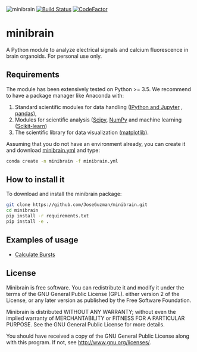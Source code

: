 ![minibrain](https://github.com/JoseGuzman/minibrain/workflows/minibrain/badge.svg)
[![Build Status](https://travis-ci.com/JoseGuzman/minibrain.svg?branch=master)](https://travis-ci.com/JoseGuzman/minibrain)
[![CodeFactor](https://www.codefactor.io/repository/github/joseguzman/minibrain/badge)](https://www.codefactor.io/repository/github/joseguzman/minibrain)

# minibrain 

A Python module to analyze electrical signals and calcium fluorescence in brain organoids. For personal use only.

## Requirements

The module has been extensively tested on Python >= 3.5. We recommend to have a package manager like Anaconda with:
1. Standard scientific modules for data handling ([IPython and Jupyter](https://ipython.org/) , [pandas](https://pandas.pydata.org/)), 
2. Modules for scientific analysis ([Scipy](https://scipy.org/), [NumPy](https://numpy.org/) and machine learning ([Scikit-learn](https://scikit-learn.org/)) 
3. The scientific library for data visualization ([matplotlib](https://matplotlib.org/)). 

Assuming that you do not have an environment already, you can create it and download [minibrain.yml](https://github.com/JoseGuzman/minibrain/blob/master/minibrain.yml) and type:

```bash
conda create -n minibrain -f minibrain.yml
```

## How to install it

To download and install the minibrain package:

```bash
git clone https://github.com/JoseGuzman/minibrain.git
cd minibrain
pip install -r requirements.txt
pip install -e .
```

## Examples of usage

* [Calculate Bursts](https://github.com/JoseGuzman/minibrain/wiki/Calculate-Burst)

## License
Minibrain is free software. You can redistribute it and modify it under the terms of the GNU General Public License (GPL).   either version 2 of the License, or any later version as published by the Free Software Foundation.

Minibrain is distributed WITHOUT ANY WARRANTY; without even the implied warranty of MERCHANTABILITY or FITNESS FOR A PARTICULAR PURPOSE. See the GNU General Public License for more details.

You should have received a copy of the GNU General Public License along with this program. If not, see http://www.gnu.org/licenses/.
